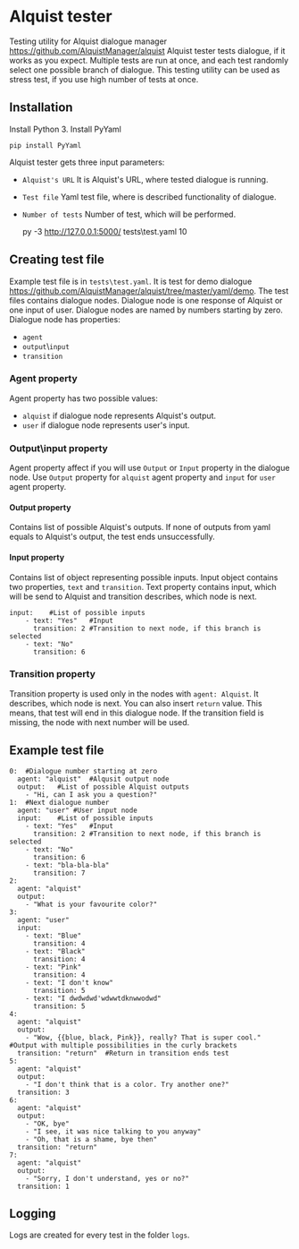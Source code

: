 # Alquist tester
Testing utility for Alquist dialogue manager https://github.com/AlquistManager/alquist
Alquist tester tests dialogue, if it works as you expect. Multiple tests are run at once,
and each test randomly select one possible branch of dialogue. This testing utility can be
used as stress test, if you use high number of tests at once.

## Installation
Install Python 3.
Install PyYaml
    
    pip install PyYaml

Alquist tester gets three input parameters:

- ``Alquist's URL`` It is Alquist's URL, where tested dialogue is running.
- ``Test file`` Yaml test file, where is described functionality of dialogue.
- ``Number of tests`` Number of test, which will be performed.

    py -3 http://127.0.0.1:5000/ tests\test.yaml 10

## Creating test file
Example test file is in ``tests\test.yaml``. It is test for demo dialogue https://github.com/AlquistManager/alquist/tree/master/yaml/demo.
The test files contains dialogue nodes. Dialogue node is one response of Alquist or one input of user. Dialogue nodes are named
by numbers starting by zero. Dialogue node has properties: 

- ``agent``
- ``output``\\``input``
- ``transition``

### Agent property
Agent property has two possible values: 

- ``alquist`` if dialogue node represents Alquist's output.
- ``user`` if dialogue node represents user's input.

### Output\input property
Agent property affect if you will use ``Output`` or ``Input`` property in the dialogue node. Use ``Output`` property
for ``alquist`` agent property and ``input`` for ``user`` agent property. 

#### Output property
Contains list of possible Alquist's outputs. If none of outputs from yaml equals to Alquist's output, the test ends unsuccessfully.

#### Input property
Contains list of object representing possible inputs. Input object contains two properties, ``text`` and ``transition``.
Text property contains input, which will be send to Alquist and transition describes, which node is next.

    input:    #List of possible inputs
        - text: "Yes"   #Input
          transition: 2 #Transition to next node, if this branch is selected
        - text: "No"
          transition: 6

### Transition property
Transition property is used only in the nodes with ``agent: Alquist``. It describes, which node is next. You can also insert
``return`` value. This means, that test will end in this dialogue node. If the transition field is missing, the node with next
number will be used.

## Example test file

    0:  #Dialogue number starting at zero
      agent: "alquist"  #Alqusit output node
      output:   #List of possible Alquist outputs
        - "Hi, can I ask you a question?"
    1:  #Next dialogue number
      agent: "user" #User input node
      input:    #List of possible inputs
        - text: "Yes"   #Input
          transition: 2 #Transition to next node, if this branch is selected
        - text: "No"
          transition: 6
        - text: "bla-bla-bla"
          transition: 7
    2:
      agent: "alquist"
      output:
        - "What is your favourite color?"
    3:
      agent: "user"
      input:
        - text: "Blue"
          transition: 4
        - text: "Black"
          transition: 4
        - text: "Pink"
          transition: 4
        - text: "I don't know"
          transition: 5
        - text: "I dwdwdwd'wdwwtdknwwodwd"
          transition: 5
    4:
      agent: "alquist"
      output:
        - "Wow, {{blue, black, Pink}}, really? That is super cool." #Output with multiple possibilities in the curly brackets
      transition: "return"  #Return in transition ends test
    5:
      agent: "alquist"
      output:
        - "I don't think that is a color. Try another one?"
      transition: 3
    6:
      agent: "alquist"
      output:
        - "OK, bye"
        - "I see, it was nice talking to you anyway"
        - "Oh, that is a shame, bye then"
      transition: "return"
    7:
      agent: "alquist"
      output:
        - "Sorry, I don't understand, yes or no?"
      transition: 1

## Logging
Logs are created for every test in the folder ``logs``.
